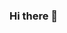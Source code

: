 ### Hi there 👋

<!--
**Amiralihsam/Amiralihsam** is a ✨ _special_ ✨ repository because its `README.md` (this file) appears on your GitHub profile.

- 🌱 I’m currently learning machine learning
- ⚡ Fun fact: Back in the early days of soccer, players would sneakily high-five the ball like it was their best friend.
-->
